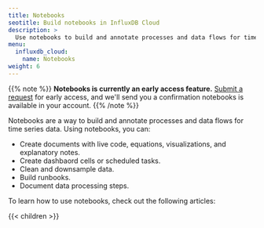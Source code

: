 ```yaml
---
title: Notebooks
seotitle: Build notebooks in InfluxDB Cloud
description: >
  Use notebooks to build and annotate processes and data flows for time series data. 
menu:
  influxdb_cloud:
    name: Notebooks
weight: 6
---
```

{{% note %}}
**Notebooks is currently an early access feature.**
[Submit a request](https://w2.influxdata.com/notebooks-early-access/ ) for early access, and we'll send you a confirmation notebooks is available in your account.
{{% /note %}}

Notebooks are a way to build and annotate processes and data flows for time series data. Using notebooks, you can:

- Create documents with live code, equations, visualizations, and explanatory notes.
- Create dashbaord cells or scheduled tasks.
- Clean and downsample data.
- Build runbooks.
- Document data processing steps.

To learn how to use notebooks, check out the following articles:

{{< children >}}
